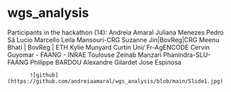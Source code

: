 # wgs_analysis

Participants in the hackathon (14): Andreia Amaral
                               Juliana Menezes
                               Pedro Sá
                               Lucio Marcello 
                               Leila Mansouri-CRG
                               Suzanne Jin|BovReg|CRG
                               Meenu Bhati | BovReg | ETH
                               Kylie Munyard Curtin Uni/ Fr-AgENCODE
                               Cervin Guyomar - FAANG - INRAE Toulouse
                               Zeinab Manzari 
                               Phanindra-SLU-FAANG
                               Philippe BARDOU
                               Alexandre Gilardet 
                               Jose Espinosa
                              
                               
           ![github](https://github.com/andreiaamaral/wgs_analysis/blob/main/Slide1.jpg)
                                         
                               
                               
